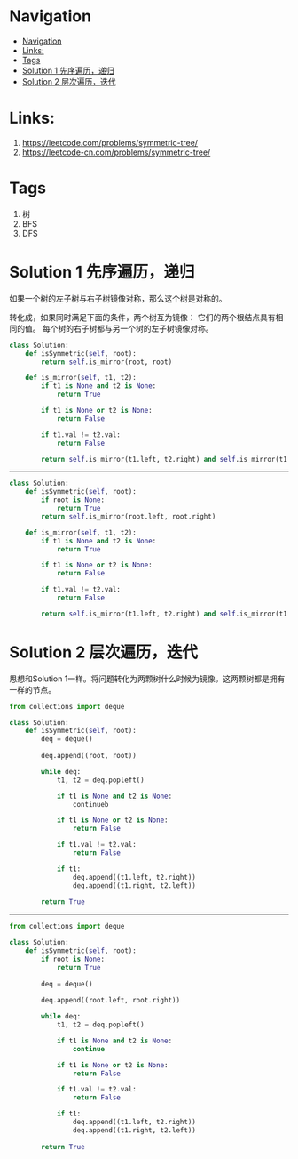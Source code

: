 # Navigation
- [Navigation](#navigation)
- [Links:](#links)
- [Tags](#tags)
- [Solution 1 先序遍历，递归](#solution-1-先序遍历递归)
- [Solution 2 层次遍历，迭代](#solution-2-层次遍历迭代)


# Links:
1. https://leetcode.com/problems/symmetric-tree/
2. https://leetcode-cn.com/problems/symmetric-tree/

# Tags
1. 树
2. BFS
3. DFS

# Solution 1 先序遍历，递归
如果一个树的左子树与右子树镜像对称，那么这个树是对称的。

转化成，如果同时满足下面的条件，两个树互为镜像：
它们的两个根结点具有相同的值。
每个树的右子树都与另一个树的左子树镜像对称。

```python
class Solution:
    def isSymmetric(self, root):
        return self.is_mirror(root, root)

    def is_mirror(self, t1, t2):
        if t1 is None and t2 is None:
            return True

        if t1 is None or t2 is None:
            return False

        if t1.val != t2.val:
            return False

        return self.is_mirror(t1.left, t2.right) and self.is_mirror(t1.right, t2.left)
```
---
```python
class Solution:
    def isSymmetric(self, root):
        if root is None:
            return True
        return self.is_mirror(root.left, root.right)

    def is_mirror(self, t1, t2):
        if t1 is None and t2 is None:
            return True

        if t1 is None or t2 is None:
            return False

        if t1.val != t2.val:
            return False

        return self.is_mirror(t1.left, t2.right) and self.is_mirror(t1.right, t2.left)
```

# Solution 2 层次遍历，迭代
思想和Solution 1一样。将问题转化为两颗树什么时候为镜像。这两颗树都是拥有一样的节点。
```python
from collections import deque

class Solution:
    def isSymmetric(self, root):
        deq = deque()
        
        deq.append((root, root))

        while deq:
            t1, t2 = deq.popleft()

            if t1 is None and t2 is None:
                continueb

            if t1 is None or t2 is None:
                return False

            if t1.val != t2.val:
                return False

            if t1:
                deq.append((t1.left, t2.right))
                deq.append((t1.right, t2.left))
        
        return True
```
---
```python
from collections import deque

class Solution:
    def isSymmetric(self, root):
        if root is None:
            return True
        
        deq = deque()
    
        deq.append((root.left, root.right))

        while deq:
            t1, t2 = deq.popleft()

            if t1 is None and t2 is None:
                continue

            if t1 is None or t2 is None:
                return False

            if t1.val != t2.val:
                return False

            if t1:
                deq.append((t1.left, t2.right))
                deq.append((t1.right, t2.left))
        
        return True
```